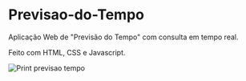 # Previsao-do-Tempo

Aplicação Web de "Previsão do Tempo" com consulta em tempo real.

Feito com HTML, CSS e Javascript.


![Print previsao tempo](https://github.com/nicolasvictorsg/Previsao-do-Tempo/assets/114248340/919de6ba-b311-49fe-8f0b-80facd78fa10)


